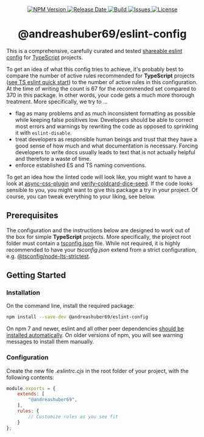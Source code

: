 <p align="center">
  <a href="https://www.npmjs.com/package/@andreashuber69/eslint-config">
    <img src="https://img.shields.io/npm/v/@andreashuber69/eslint-config" alt="NPM Version">
  </a>
  <a href="https://github.com/andreashuber69/eslint-config/releases/latest">
    <img src="https://img.shields.io/github/release-date/andreashuber69/eslint-config.svg" alt="Release Date">
  </a>
  <a href="https://travis-ci.com/github/andreashuber69/eslint-config">
    <img src="https://travis-ci.com/andreashuber69/eslint-config.svg?branch=master" alt="Build">
  </a>
  <a href="https://github.com/andreashuber69/eslint-config/issues">
    <img src="https://img.shields.io/github/issues-raw/andreashuber69/eslint-config.svg" alt="Issues">
  </a>
  <a href="https://github.com/andreashuber69/eslint-config/blob/master/LICENSE">
    <img src="https://img.shields.io/github/license/andreashuber69/eslint-config.svg" alt="License">
  </a>
</p>

<h1 align="center">@andreashuber69/eslint-config</h1>

This is a comprehensive, carefully curated and tested
[shareable eslint config](https://eslint.org/docs/latest/developer-guide/shareable-configs) for
[TypeScript](https://www.typescriptlang.org/) projects.

To get an idea of what this config tries to achieve, it's probably best to compare the number of active rules
recommended for **TypeScript** projects
([see TS eslint quick start](https://typescript-eslint.io/getting-started#quickstart)) to the number of active rules in
this configuration. At the time of writing the count is 67 for the recommended set compared to 370 in this package. In
other words, your code gets a much more thorough treatment. More specifically, we try to ...

- flag as many problems and as much inconsistent formatting as possible while keeping false positives low. Developers
  should be able to correct most errors and warnings by rewriting the code as opposed to sprinkling it with
  `eslint-disable`.
- treat developers as responsible human beings and trust that they have a good sense of how much and what documentation
  is necessary. Forcing developers to write docs usually leads to text that is not actually helpful and therefore a
  waste of time.
- enforce established ES and TS naming conventions.

To get an idea how the linted code will look like, you might want to have a look at
[async-css-plugin](https://github.com/andreashuber69/async-css-plugin/tree/develop/src) and
[verify-coldcard-dice-seed](https://github.com/andreashuber69/verify-coldcard-dice-seed/tree/develop/src). If the code
looks sensible to you, you might want to give this package a try in your project. Of course, you can tweak everything to
your liking, see below.

## Prerequisites

The configuration and the instructions below are designed to work out of the box for simple **TypeScript** projects.
More specifically, the project root folder must contain a
[tsconfig.json](https://www.typescriptlang.org/docs/handbook/tsconfig-json.html) file. While not required, it is highly
recommended to have your *tsconfig.json* extend from a strict configuration, e.g.
[@tsconfig/node-lts-strictest](https://www.npmjs.com/package/@tsconfig/node-lts-strictest).

## Getting Started

### Installation

On the command line, install the required package:

```bash
npm install --save-dev @andreashuber69/eslint-config
```

On npm 7 and newer, eslint and all other peer dependencies
[should be installed automatically](https://github.com/npm/rfcs/blob/main/implemented/0025-install-peer-deps.md). On
older versions of npm, you will see warning messages to install them manually.

### Configuration

Create the new file *.eslintrc.cjs* in the root folder of your project, with the following contents:

```js
module.exports = {
    extends: [
        "@andreashuber69",
    ],
    rules: {
        // Customize rules as you see fit
    }
};
```
